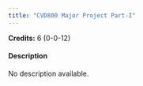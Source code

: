 ```yaml
---
title: "CVD800 Major Project Part-I"
---
```

**Credits:** 6 (0-0-12)

#### Description
No description available.